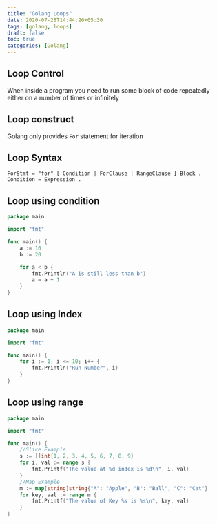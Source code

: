 ```yaml
---
title: "Golang Loops"
date: 2020-07-28T14:44:26+05:30
tags: [golang, loops]
draft: false
toc: true
categories: [Golang]
---
```

## Loop Control
When inside a program you need to run some block of code repeatedly either on a number of times or infinitely

## Loop construct
Golang only provides `For` statement for iteration

## Loop Syntax
```ebnf
ForStmt = "for" [ Condition | ForClause | RangeClause ] Block .
Condition = Expression .
```
## Loop using condition
```go
package main

import "fmt"

func main() {
	a := 10
	b := 20

	for a < b {
		fmt.Println("A is still less than b")
		a = a + 1
	}
}
```

## Loop using Index
```go
package main

import "fmt"

func main() {
	for i := 1; i <= 10; i++ {
		fmt.Println("Run Number", i)
	}
}
```
## Loop using range
```go
package main

import "fmt"

func main() {
	//Slice Example
	s := []int{1, 2, 3, 4, 5, 6, 7, 8, 9}
	for i, val := range s {
		fmt.Printf("The value at %d index is %d\n", i, val)
	}
	//Map Example
	m := map[string]string{"A": "Apple", "B": "Ball", "C": "Cat"}
	for key, val := range m {
		fmt.Printf("The value of Key %s is %s\n", key, val)
	}
}
```